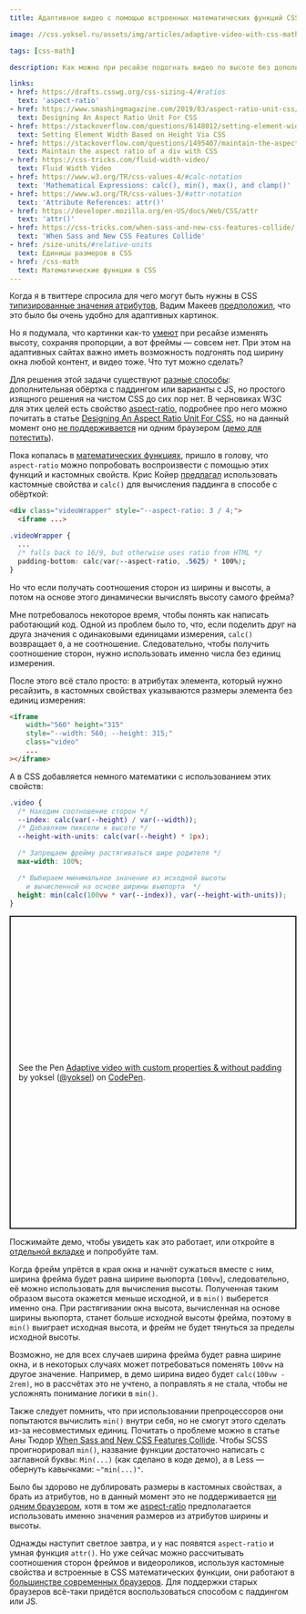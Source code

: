 ```yaml
---
title: Адаптивное видео с помощью встроенных математических функций CSS

image: //css.yoksel.ru/assets/img/articles/adaptive-video-with-css-math/preview.jpg

tags: [css-math]

description: Как можно при ресайзе подогнать видео по высоте без дополнительных обёрток и JS?

links:
- href: https://drafts.csswg.org/css-sizing-4/#ratios
  text: 'aspect-ratio'
- href: https://www.smashingmagazine.com/2019/03/aspect-ratio-unit-css/
  text: Designing An Aspect Ratio Unit For CSS
- href: https://stackoverflow.com/questions/6148012/setting-element-width-based-on-height-via-css
  text: Setting Element Width Based on Height Via CSS
- href: https://stackoverflow.com/questions/1495407/maintain-the-aspect-ratio-of-a-div-with-css
  text: Maintain the aspect ratio of a div with CSS
- href: https://css-tricks.com/fluid-width-video/
  text: Fluid Width Video
- href: https://www.w3.org/TR/css-values-4/#calc-notation
  text: 'Mathematical Expressions: calc(), min(), max(), and clamp()'
- href: https://www.w3.org/TR/css-values-3/#attr-notation
  text: 'Attribute References: attr()'
- href: https://developer.mozilla.org/en-US/docs/Web/CSS/attr
  text: 'attr()'
- href: https://css-tricks.com/when-sass-and-new-css-features-collide/
  text: 'When Sass and New CSS Features Collide'
- href: /size-units/#relative-units
  text: Единицы размеров в CSS
- href: /css-math
  text: Математические функции в CSS
---
```


Когда я в твиттере спросила для чего могут быть нужны в CSS [типизированные значения атрибутов](https://www.w3.org/TR/css-values-3/#attr-notation), Вадим Макеев [предположил](https://twitter.com/pepelsbey/status/1304036385599508480), что это было бы очень удобно для адаптивных картинок.

Но я подумала, что картинки как-то [умеют](https://codepen.io/yoksel/pen/wvGNrro) при ресайзе изменять высоту, сохраняя пропорции, а вот фреймы — совсем нет. При этом на адаптивных сайтах важно иметь возможность подгонять под ширину окна любой контент, и видео тоже. Что тут можно сделать?<!--more-->

Для решения этой задачи существуют [разные способы](https://css-tricks.com/fluid-width-video/): дополнительная обёртка с паддингом или варианты с JS, но простого изящного решения на чистом CSS до сих пор нет. В черновиках W3C для этих целей есть свойство [aspect-ratio](https://drafts.csswg.org/css-sizing-4/#ratios), подробнее про него можно почитать в статье [Designing An Aspect Ratio Unit For CSS](https://www.smashingmagazine.com/2019/03/aspect-ratio-unit-css/), но на данный момент оно [не поддерживается](https://caniuse.com/mdn-css_properties_aspect-ratio) ни одним браузером ([демо для потестить](https://codepen.io/yoksel/pen/WNwPEoV)).

Пока копалась в [математических функциях](/css-math), пришло в голову, что `aspect-ratio` можно попробовать воспроизвести с помощью этих функций и кастомных свойств. Крис Койер [предлагал](https://css-tricks.com/fluid-width-video/) использовать кастомные свойства и `calc()` для вычисления паддинга в способе с обёрткой:

```html
<div class="videoWrapper" style="--aspect-ratio: 3 / 4;">
  <iframe ...>
```

```css
.videoWrapper {
  ...
  /* falls back to 16/9, but otherwise uses ratio from HTML */
  padding-bottom: calc(var(--aspect-ratio, .5625) * 100%);
}
```

Но что если получать соотношения сторон из ширины и высоты, а потом на основе этого динамически вычислять высоту самого фрейма?

Мне потребовалось некоторое время, чтобы понять как написать работающий код. Одной из проблем было то, что, если поделить друг на друга значения с одинаковыми единицами измерения, `calc()` возвращает `0`, а не соотношение. Следовательно, чтобы получить соотношение сторон, нужно использовать именно числа без единиц измерения.

После этого всё стало просто: в атрибутах элемента, который нужно ресайзить, в кастомных свойствах указываются размеры элемента без единиц измерения:

```html
<iframe
    width="560" height="315"
    style="--width: 560; --height: 315;"
    class="video"
    ...
></iframe>
```

А в CSS добавляется немного математики с использованием этих свойств:

```css
.video {
  /* Находим соотношение сторон */
  --index: calc(var(--height) / var(--width));
  /* Добавляем пиксели к высоте */
  --height-with-units: calc(var(--height) * 1px);

  /* Запрещаем фрейму растягиваться шире родителя */
  max-width: 100%;

  /* Выбираем минимальное значение из исходной высоты
    и вычисленной на основе ширины вьюпорта  */
  height: min(calc(100vw * var(--index)), var(--height-with-units));
}
```

<div class="resizable resizable--x"><p class="codepen" data-height="550" data-theme-id="dark" data-default-tab="result" data-user="yoksel" data-slug-hash="oNxmgYq" style="height: 550px; box-sizing: border-box; display: flex; align-items: center; justify-content: center; border: 2px solid; margin: 1em 0; padding: 1em;" data-pen-title="Adaptive video with custom properties &amp;amp; without padding">
  <span>See the Pen <a href="https://codepen.io/yoksel/pen/oNxmgYq">
  Adaptive video with custom properties &amp; without padding</a> by yoksel (<a href="https://codepen.io/yoksel">@yoksel</a>)
  on <a href="https://codepen.io">CodePen</a>.</span>
</p>
<script async src="https://static.codepen.io/assets/embed/ei.js"></script></div>

Посжимайте демо, чтобы увидеть как это работает, или откройте в [отдельной вкладке](https://codepen.io/yoksel/pen/oNxmgYq?editors=0100) и попробуйте там.

Когда фрейм упрётся в края окна и начнёт сужаться вместе с ним, ширина фрейма будет равна ширине вьюпорта (`100vw`), следовательно, её можно использовать для вычисления высоты. Полученная таким образом высота окажется меньше исходной, и в `min()` выберется именно она. При растягивании окна высота, вычисленная на основе ширины вьюпорта, станет больше исходной высоты фрейма, поэтому в `min()` выиграет исходная высота, и фрейм не будет тянуться за пределы исходной высоты.

Возможно, не для всех случаев ширина фрейма будет равна ширине окна, и в некоторых случаях может потребоваться поменять `100vw` на другое значение. Например, в демо ширина видео будет `calc(100vw - 2rem)`, но в рассчётах это не учтено, а поправлять я не стала, чтобы не усложнять понимание логики в `min()`.

Также следует помнить, что при использовании препроцессоров они попытаются вычислить `min()` внутри себя, но не смогут этого сделать из-за несовместимых единиц. Почитать о проблеме можно в статье Аны Тюдор [When Sass and New CSS Features Collide](https://css-tricks.com/when-sass-and-new-css-features-collide/). Чтобы SCSS проигнорировал `min()`, название функции достаточно написать с заглавной буквы: `Min(...)` (как сделано в коде демо), а в Less — обернуть кавычками: `~"min(...)"`.

Было бы здорово не дублировать размеры в кастомных свойствах, а брать из атрибутов, но в данный момент это не поддерживается [ни одним браузером](https://caniuse.com/mdn-css_types_attr_type-or-unit), хотя в том же [aspect-ratio](https://drafts.csswg.org/css-sizing-4/#ratios) предполагается использовать именно значения размеров из атрибутов ширины и высоты.

Однажды наступит светлое завтра, и у нас появятся `aspect-ratio` и умная функция `attr()`. Но уже сейчас можно рассчитывать соотношения сторон фреймов и видеороликов, используя кастомные свойства и встроенные в CSS математических функции, они работают в [большинстве современных браузеров](https://caniuse.com/css-math-functions). Для поддержки старых браузеров всё-таки придётся воспользоваться способом с паддингом или JS.
